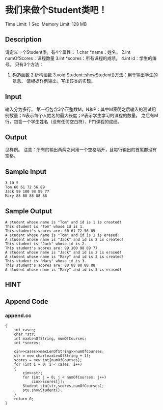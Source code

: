 # 我们来做个Student类吧！
Time Limit: 1 Sec  Memory Limit: 128 MB


## Description
请定义一个Student类，有4个属性：
1.char *name：姓名。
2.int numOfScores：课程数量
3.int *scores：所有课程的成绩。
4.int id：学生的编号。
只有3个方法：
1. 构造函数
2.析构函数
3.void Student::showStudent()方法：用于输出学生的信息。
请根据样例输出，写出该类的实现。


## Input
输入分为多行。
第一行包含3个正整数M，N和P：其中M表明之后输入的测试用例数量；N表示每个人姓名的最大长度；P表示学生学习的课程的数量。
之后有M行，包含一个学生姓名（没有任何空白符）、P门课程的成绩。


## Output
见样例。
注意：所有的输出两两之间用一个空格隔开，且每行输出的首尾都没有空格。


## Sample Input
```
3 10 5
Tom 60 61 72 56 89
Jack 99 100 98 89 77
Mary 88 88 88 88 88

```
## Sample Output
```
A student whose name is "Tom" and id is 1 is created!
This student is "Tom" whose id is 1.
This student's scores are: 60 61 72 56 89
A student whose name is "Tom" and id is 1 is erased!
A student whose name is "Jack" and id is 2 is created!
This student is "Jack" whose id is 2.
This student's scores are: 99 100 98 89 77
A student whose name is "Jack" and id is 2 is erased!
A student whose name is "Mary" and id is 3 is created!
This student is "Mary" whose id is 3.
This student's scores are: 88 88 88 88 88
A student whose name is "Mary" and id is 3 is erased!

```

## HINT


## Append Code
### append.cc
```cppint main()
{
    int cases;
    char *str;
    int maxLenOfString, numOfCourses;
    int *scores;

    cin>>cases>>maxLenOfString>>numOfCourses;
    str = new char[maxLenOfString + 1];
    scores = new int[numOfCourses];
    for (int i = 0; i < cases; i++)
    {
        cin>>str;
        for (int j = 0; j < numOfCourses; j++)
            cin>>scores[j];
        Student stu(str,scores,numOfCourses);
        stu.showStudent();
    }
    return 0;
}
```
